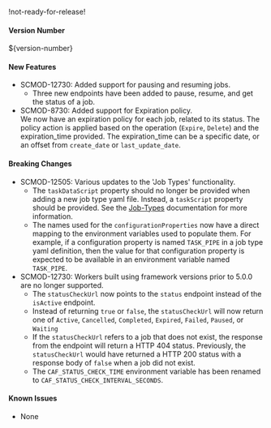 !not-ready-for-release!

#### Version Number
${version-number}

#### New Features
- SCMOD-12730: Added support for pausing and resuming jobs.
  - Three new endpoints have been added to pause, resume, and get the status of a job.
- SCMOD-8730: Added support for Expiration policy.  
We now have an expiration policy for each job, related to its status.
The policy action is applied based on the operation (`Expire`, `Delete`) and the expiration_time provided. The expiration_time can be a specific date, or an offset from `create_date` or `last_update_date`.

#### Breaking Changes
- SCMOD-12505: Various updates to the 'Job Types' functionality.  
  - The `taskDataScript` property should no longer be provided when adding a new job type yaml file. Instead, a `taskScript` property
  should be provided. See the [Job-Types](https://jobservice.github.io/job-service/pages/en-us/Job-Types) documentation for more
  information.
  - The names used for the `configurationProperties` now have a direct mapping to the environment variables used to populate them. For
  example, if a configuration property is named `TASK_PIPE` in a job type yaml definition, then the value for that configuration property
 is expected to be available in an environment variable named `TASK_PIPE`.
- SCMOD-12730: Workers built using framework versions prior to 5.0.0 are no longer supported.
  - The `statusCheckUrl` now points to the `status` endpoint instead of the `isActive` endpoint.
  - Instead of returning `true` or `false`, the `statusCheckUrl` will now return one of `Active`, `Cancelled`, `Completed`, `Expired`, `Failed`,
  `Paused`, or `Waiting`
  - If the `statusCheckUrl` refers to a job that does not exist, the response from the endpoint will return a HTTP 404 status. Previously,
  the `statusCheckUrl` would have returned a HTTP 200 status with a response body of `false` when a job did not exist.
  - The `CAF_STATUS_CHECK_TIME` environment variable has been renamed to `CAF_STATUS_CHECK_INTERVAL_SECONDS`.

#### Known Issues
- None
